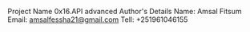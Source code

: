 Project Name
0x16.API advanced
Author's Details
Name: Amsal Fitsum
Email: amsalfessha21@gmail.com
Tell: +251961046155
